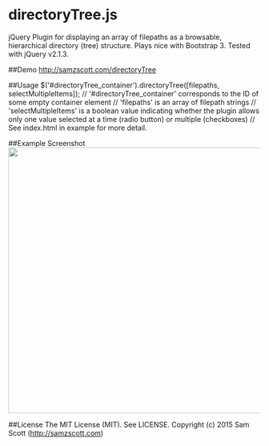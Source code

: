 # directoryTree.js

jQuery Plugin for displaying an array of filepaths as a browsable, hierarchical directory (tree) structure. Plays nice with Bootstrap 3. Tested with jQuery v2.1.3.

##Demo
http://samzscott.com/directoryTree

##Usage
    $('#directoryTree_container').directoryTree([filepaths, selectMultipleItems]);
    // '#directoryTree_container' corresponds to the ID of some empty container element
    // 'filepaths' is an array of filepath strings
    // 'selectMultipleItems' is a boolean value indicating whether the plugin allows only one value selected at a time (radio button) or multiple (checkboxes)
    // See index.html in example for more detail.

##Example Screenshot
<img src="https://github.com/samzscott/directoryTree/blob/master/screenshot.png" width="613" height="530" />


##License
The MIT License (MIT). See LICENSE.
Copyright (c) 2015 Sam Scott (http://samzscott.com)